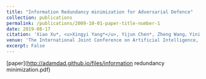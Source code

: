 ```yaml
---
title: "Information Redundancy minimization for Adversarial Defence"
collection: publications
permalink: /publications/2009-10-01-paper-title-number-1
date: 2019-08-17
citation: 'Xiao Xu*, <u>Xingyi Yang*</u>, Yijun Chen*, Zheng Wang，Yining Hu and Lizhe Xie<br> * Equally contributed'
venue: 'The International Joint Conference on Artificial Intelligence, Artificial Intelligence & Business Security (IJCAI Workshop)'
excerpt: False
---
```

[paper](http://adamdad.github.io/files/information redundancy minimization.pdf)

